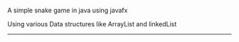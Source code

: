 A simple snake game in java using javafx

Using various Data structures like ArrayList and linkedList
____________________________________________________________________________________________________
